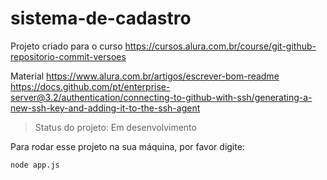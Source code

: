 # sistema-de-cadastro

Projeto criado para o curso https://cursos.alura.com.br/course/git-github-repositorio-commit-versoes

Material 
https://www.alura.com.br/artigos/escrever-bom-readme
https://docs.github.com/pt/enterprise-server@3.2/authentication/connecting-to-github-with-ssh/generating-a-new-ssh-key-and-adding-it-to-the-ssh-agent

> Status do projeto: Em desenvolvimento

Para rodar esse projeto na sua máquina, por favor digite:
```
node app.js
```
